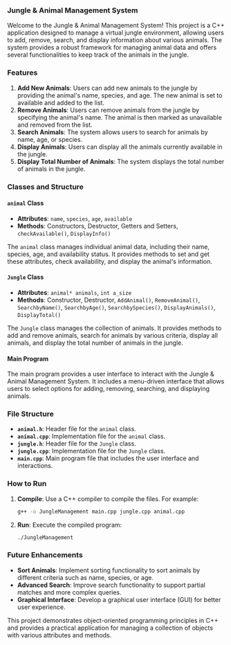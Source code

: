 ### Jungle & Animal Management System

Welcome to the Jungle & Animal Management System! This project is a C++ application designed to manage a virtual jungle environment, allowing users to add, remove, search, and display information about various animals. The system provides a robust framework for managing animal data and offers several functionalities to keep track of the animals in the jungle.

### Features

1. **Add New Animals**: Users can add new animals to the jungle by providing the animal's name, species, and age. The new animal is set to available and added to the list.
2. **Remove Animals**: Users can remove animals from the jungle by specifying the animal's name. The animal is then marked as unavailable and removed from the list.
3. **Search Animals**: The system allows users to search for animals by name, age, or species.
4. **Display Animals**: Users can display all the animals currently available in the jungle.
5. **Display Total Number of Animals**: The system displays the total number of animals in the jungle.

### Classes and Structure

#### `animal` Class
- **Attributes**: `name`, `species`, `age`, `available`
- **Methods**: Constructors, Destructor, Getters and Setters, `checkAvailable()`, `DisplayInfo()`
  
The `animal` class manages individual animal data, including their name, species, age, and availability status. It provides methods to set and get these attributes, check availability, and display the animal's information.

#### `Jungle` Class
- **Attributes**: `animal* animals`, `int a_size`
- **Methods**: Constructor, Destructor, `AddAnimal()`, `RemoveAnimal()`, `SearchbyName()`, `SearchbyAge()`, `SearchbySpecies()`, `DisplayAnimals()`, `DisplayTotal()`

The `Jungle` class manages the collection of animals. It provides methods to add and remove animals, search for animals by various criteria, display all animals, and display the total number of animals in the jungle.

#### Main Program
The main program provides a user interface to interact with the Jungle & Animal Management System. It includes a menu-driven interface that allows users to select options for adding, removing, searching, and displaying animals.

### File Structure

- **`animal.h`**: Header file for the `animal` class.
- **`animal.cpp`**: Implementation file for the `animal` class.
- **`jungle.h`**: Header file for the `Jungle` class.
- **`jungle.cpp`**: Implementation file for the `Jungle` class.
- **`main.cpp`**: Main program file that includes the user interface and interactions.

### How to Run

1. **Compile**: Use a C++ compiler to compile the files. For example:
   ```sh
   g++ -o JungleManagement main.cpp jungle.cpp animal.cpp
   ```
2. **Run**: Execute the compiled program:
   ```sh
   ./JungleManagement
   ```

### Future Enhancements

- **Sort Animals**: Implement sorting functionality to sort animals by different criteria such as name, species, or age.
- **Advanced Search**: Improve search functionality to support partial matches and more complex queries.
- **Graphical Interface**: Develop a graphical user interface (GUI) for better user experience.

This project demonstrates object-oriented programming principles in C++ and provides a practical application for managing a collection of objects with various attributes and methods.
